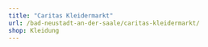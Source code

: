```yaml
---
title: "Caritas Kleidermarkt"
url: /bad-neustadt-an-der-saale/caritas-kleidermarkt/
shop: Kleidung
---
```

